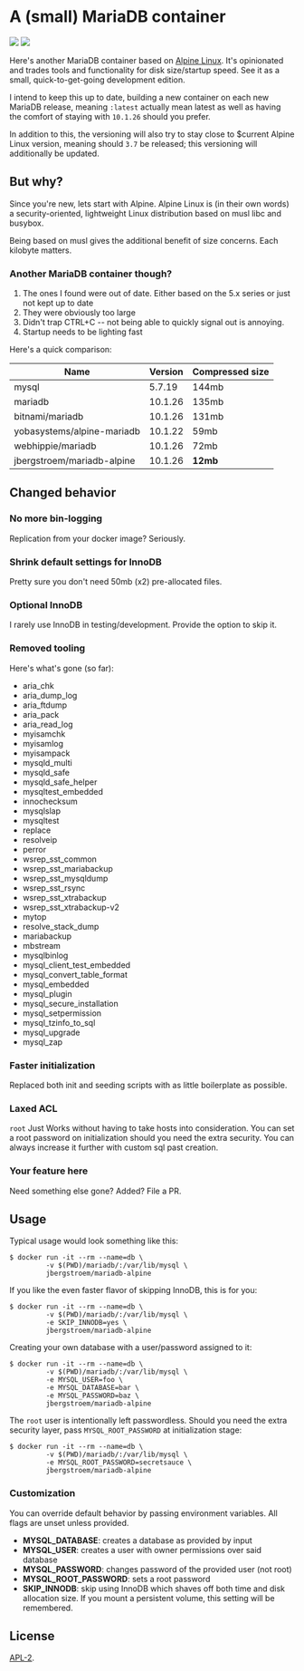 # A (small) MariaDB container

[![](https://images.microbadger.com/badges/version/jbergstroem/mariadb-alpine.svg)](https://microbadger.com/images/jbergstroem/mariadb-alpine) [![](https://images.microbadger.com/badges/image/jbergstroem/mariadb-alpine.svg)](https://microbadger.com/images/jbergstroem/mariadb-alpine) 

Here's another MariaDB container based on [Alpine Linux][1]. It's opinionated and trades tools and functionality for disk size/startup speed. See it as a small, quick-to-get-going development edition.

I intend to keep this up to date, building a new container on each new MariaDB release, meaning `:latest` actually mean latest as well as having the comfort of staying with `10.1.26` should you prefer.

In addition to this, the versioning will also try to stay close to $current Alpine Linux version, meaning should `3.7` be released; this versioning will additionally be updated.

[1]: https://alpinelinux.org


## But why?

Since you're new, lets start with Alpine. Alpine Linux is (in their own words) a security-oriented, lightweight Linux distribution based on musl libc and busybox.

Being based on musl gives the additional benefit of size concerns. Each kilobyte matters.

### Another MariaDB container though?

1.  The ones I found were out of date. Either based on the 5.x series or just not kept up to date
2.  They were obviously too large
3.  Didn't trap CTRL+C -- not being able to quickly signal out is annoying.
4.  Startup needs to be lighting fast

Here's a quick comparison:

| Name                       | Version | Compressed size |
| -------------------------- | ------- | --------------- |
| mysql                      | 5.7.19  | 144mb           |
| mariadb                    | 10.1.26 | 135mb           |
| bitnami/mariadb            | 10.1.26 | 131mb           |
| yobasystems/alpine-mariadb | 10.1.22 | 59mb            |
| webhippie/mariadb          | 10.1.26 | 72mb            |
| jbergstroem/mariadb-alpine | 10.1.26 | **12mb**        |


## Changed behavior

### No more bin-logging

Replication from your docker image? Seriously.

### Shrink default settings for InnoDB

Pretty sure you don't need 50mb (x2) pre-allocated files.

### Optional InnoDB

I rarely use InnoDB in testing/development. Provide the option to skip it.

### Removed tooling

Here's what's gone (so far):
-   aria_chk
-   aria_dump_log
-   aria_ftdump
-   aria_pack
-   aria_read_log
-   myisamchk
-   myisamlog
-   myisampack
-   mysqld_multi
-   mysqld_safe
-   mysqld_safe_helper
-   mysqltest_embedded
-   innochecksum
-   mysqlslap
-   mysqltest
-   replace
-   resolveip
-   perror
-   wsrep_sst_common
-   wsrep_sst_mariabackup
-   wsrep_sst_mysqldump
-   wsrep_sst_rsync
-   wsrep_sst_xtrabackup
-   wsrep_sst_xtrabackup-v2
-   mytop
-   resolve_stack_dump
-   mariabackup
-   mbstream
-   mysqlbinlog
-   mysql_client_test_embedded
-   mysql_convert_table_format
-   mysql_embedded
-   mysql_plugin
-   mysql_secure_installation
-   mysql_setpermission
-   mysql_tzinfo_to_sql
-   mysql_upgrade
-   mysql_zap

### Faster initialization

Replaced both init and seeding scripts with as little boilerplate as possible.

### Laxed ACL

`root` Just Works without having to take hosts into consideration. You can set a root password on initialization should you need the extra security. You can
always increase it further with custom sql past creation.

### Your feature here

Need something else gone? Added? File a PR.


## Usage

Typical usage would look something like this:
```console
$ docker run -it --rm --name=db \
         -v $(PWD)/mariadb/:/var/lib/mysql \
         jbergstroem/mariadb-alpine
```

If you like the even faster flavor of skipping InnoDB, this is for you:
```console
$ docker run -it --rm --name=db \
         -v $(PWD)/mariadb/:/var/lib/mysql \
         -e SKIP_INNODB=yes \
         jbergstroem/mariadb-alpine
```

Creating your own database with a user/password assigned to it:
```console
$ docker run -it --rm --name=db \
         -v $(PWD)/mariadb/:/var/lib/mysql \
         -e MYSQL_USER=foo \
         -e MYSQL_DATABASE=bar \
         -e MYSQL_PASSWORD=baz \
         jbergstroem/mariadb-alpine
```

The `root` user is intentionally left passwordless. Should you need the extra security layer, pass `MYSQL_ROOT_PASSWORD` at initialization stage:
```console
$ docker run -it --rm --name=db \
         -v $(PWD)/mariadb/:/var/lib/mysql \
         -e MYSQL_ROOT_PASSWORD=secretsauce \
         jbergstroem/mariadb-alpine
```

### Customization

You can override default behavior by passing environment variables. All flags
are unset unless provided.

-   **MYSQL_DATABASE**: creates a database as provided by input
-   **MYSQL_USER**: creates a user with owner permissions over said database
-   **MYSQL_PASSWORD**: changes password of the provided user (not root)
-   **MYSQL_ROOT_PASSWORD**: sets a root password
-   **SKIP_INNODB**: skip using InnoDB which shaves off both time and
                     disk allocation size. If you mount a persistent volume, 
                     this setting will be remembered.


## License

[APL-2](./LICENSE).
